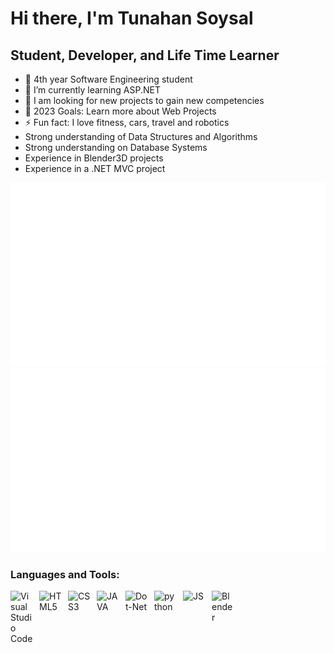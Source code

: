 # Hi there, I'm Tunahan Soysal
## Student, Developer, and Life Time Learner

- 🔭 4th year Software Engineering student
- 🌱 I’m currently learning ASP.NET
- 👯 I am looking for new projects to gain new competencies
- 🥅 2023 Goals: Learn more about Web Projects
- ⚡ Fun fact: I love fitness, cars, travel and robotics
- Strong understanding of Data Structures and Algorithms
- Strong understanding on Database Systems
- Experience in Blender3D projects
- Experience in a .NET MVC project

![](https://raw.githubusercontent.com/TunahanSoysal/github-stats/master/generated/languages.svg#gh-dark-mode-only) ![](https://raw.githubusercontent.com/TunahanSoysal/github-stats/master/generated/overview.svg#gh-dark-mode-only)


### Languages and Tools:
<img align="left" alt="Visual Studio Code" width="36px" src="https://cdn.jsdelivr.net/gh/devicons/devicon/icons/vscode/vscode-original.svg" style="padding-right:10px;" />
<img align="left" alt="HTML5" width="36px" src="https://cdn.jsdelivr.net/gh/devicons/devicon/icons/html5/html5-original.svg" style="padding-right:10px;" />
<img align="left" alt="CSS3" width="36px" src="https://cdn.jsdelivr.net/gh/devicons/devicon/icons/css3/css3-original.svg" style="padding-right:10px;" />
<img align="left" alt="JAVA" width="36px" src="https://cdn.jsdelivr.net/gh/devicons/devicon/icons/java/java-original-wordmark.svg" style="padding-right:10px;" />
<img align="left" alt="Dot-Net" width="36px" src="https://cdn.jsdelivr.net/gh/devicons/devicon/icons/dot-net/dot-net-plain-wordmark.svg" style="padding-right:10px;" />
<img align="left" alt="python" width="36px" src="https://cdn.jsdelivr.net/gh/devicons/devicon/icons/python/python-original.svg" style="padding-right:10px;" />
<img align="left" alt="JS" width="36px" src="https://cdn.jsdelivr.net/gh/devicons/devicon/icons/javascript/javascript-original.svg" style="padding-right:10px;" />
<img align="left" alt="Blender" width="36px" src="https://cdn.jsdelivr.net/gh/devicons/devicon/icons/blender/blender-original.svg" style="padding-right:10px;" />

